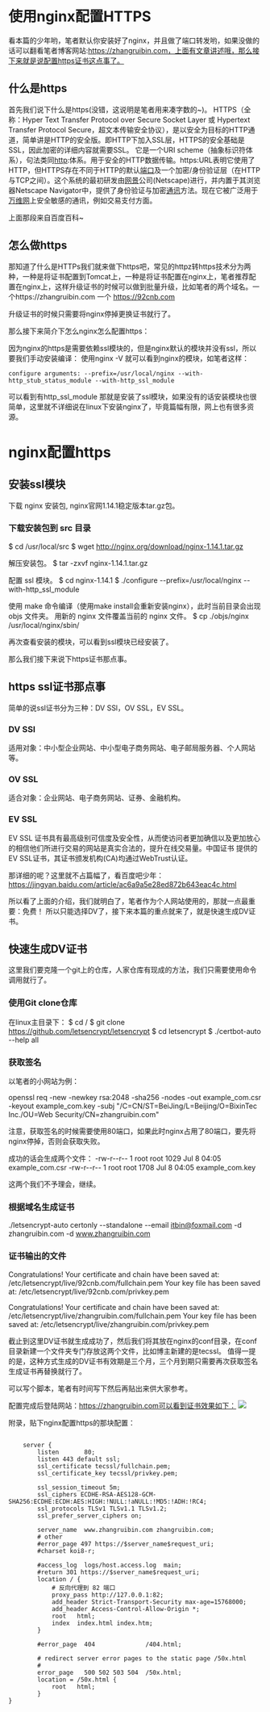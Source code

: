 # 使用nginx配置HTTPS


看本篇的少年哟，笔者默认你安装好了nginx，并且做了端口转发哟，如果没做的话可以翻看笔者博客网站:https://zhangruibin.com，上面有文章讲述哦，那么接下来就是说配置https证书这点事了。
## 什么是https
首先我们说下什么是https(没错，这说明是笔者用来凑字数的~)。
HTTPS（全称：Hyper Text Transfer Protocol over Secure Socket Layer 或 Hypertext Transfer Protocol Secure，超文本传输安全协议），是以安全为目标的HTTP通道，简单讲是HTTP的安全版。即HTTP下加入SSL层，HTTPS的安全基础是SSL，因此加密的详细内容就需要SSL。 它是一个URI scheme（抽象标识符体系），句法类同[http](https://baike.baidu.com/item/http):体系。用于安全的HTTP数据传输。https:URL表明它使用了HTTP，但HTTPS存在不同于HTTP的默认[端口](https://baike.baidu.com/item/%E7%AB%AF%E5%8F%A3/103505)及一个加密/身份验证层（在HTTP与TCP之间）。这个系统的最初研发由[网景](https://baike.baidu.com/item/%E7%BD%91%E6%99%AF)公司(Netscape)进行，并内置于其浏览器Netscape Navigator中，提供了身份验证与加密[通讯](https://baike.baidu.com/item/%E9%80%9A%E8%AE%AF/396194)方法。现在它被广泛用于[万维网](https://baike.baidu.com/item/%E4%B8%87%E7%BB%B4%E7%BD%91)上安全敏感的通讯，例如交易支付方面。

上面那段来自百度百科~

## 怎么做https

那知道了什么是HTTPs我们就来做下https吧，常见的httpz转https技术分为两种，一种是将证书配置到Tomcat上，一种是将证书配置在nginx上，笔者推荐配置在nginx上，这样升级证书的时候可以做到批量升级，比如笔者的两个域名。一个https://zhangruibin.com  一个 https://92cnb.com

升级证书的时候只需要将nginx停掉更换证书就行了。

那么接下来简介下怎么nginx怎么配置https：


因为nginx的https是需要依赖ssl模块的，但是nginx默认的模块并没有ssl，所以要我们手动安装编译：
使用nginx -V 就可以看到nginx的模块，如笔者这样：

```
configure arguments: --prefix=/usr/local/nginx --with-http_stub_status_module --with-http_ssl_module
```

可以看到有http_ssl_module 那就是安装了ssl模块，如果没有的话安装模块也很简单，这里就不详细说在linux下安装nginx了，毕竟篇幅有限，网上也有很多资源。
# nginx配置https

## 安装ssl模块


下载 nginx 安装包, nginx官网1.14.1稳定版本tar.gz包。
### 下载安装包到 src 目录
$ cd /usr/local/src
$ wget http://nginx.org/download/nginx-1.14.1.tar.gz

解压安装包。
$ tar -zxvf nginx-1.14.1.tar.gz

配置 ssl 模块。
$ cd nginx-1.14.1
$ ./configure --prefix=/usr/local/nginx --with-http_ssl_module

使用 make 命令编译（使用make install会重新安装nginx），此时当前目录会出现 objs 文件夹。
用新的 nginx 文件覆盖当前的 nginx 文件。
$ cp ./objs/nginx /usr/local/nginx/sbin/

再次查看安装的模块，可以看到ssl模块已经安装了。


那么我们接下来说下https证书那点事。

## https ssl证书那点事

简单的说ssl证书分为三种：DV SSl，OV SSL，EV SSL。
### DV SSl
 适用对象：中小型企业网站、中小型电子商务网站、电子邮局服务器、个人网站等。

### OV SSL
适合对象：企业网站、电子商务网站、证券、金融机构。

### EV SSL
EV SSL 证书具有最高级别可信度及安全性，从而使访问者更加确信以及更加放心的相信他们所进行交易的网站是真实合法的，提升在线交易量。中国证书 提供的 EV SSL证书，其证书颁发机构(CA)均通过WebTrust认证。

那详细的呢？这里就不占篇幅了，看百度吧少年：
https://jingyan.baidu.com/article/ac6a9a5e28ed872b643eac4c.html


所以看了上面的介绍，我们就明白了，笔者作为个人网站使用的，那就一点最重要：免费！
所以只能选择DV了，接下来本篇的重点就来了，就是快速生成DV证书。


## 快速生成DV证书

这里我们要克隆一个git上的仓库，人家仓库有现成的方法，我们只需要使用命令调用就行了。

### 使用Git clone仓库
在linux主目录下：
$ cd /
$ git clone https://github.com/letsencrypt/letsencrypt
$ cd letsencrypt
$ ./certbot-auto --help all

### 获取签名
以笔者的小网站为例：

openssl req -new -newkey rsa:2048 -sha256 -nodes -out example_com.csr -keyout example_com.key -subj "/C=CN/ST=BeiJing/L=Beijing/O=BixinTec Inc./OU=Web Security/CN=zhangruibin.com"


注意，获取签名的时候需要使用80端口，如果此时nginx占用了80端口，要先将nginx停掉，否则会获取失败。

成功的话会生成两个文件：
-rw-r--r-- 1 root root 1029 Jul  8 04:05 example_com.csr
-rw-r--r-- 1 root root 1708 Jul  8 04:05 example_com.key

这两个我们不予理会，继续。

### 根据域名生成证书

./letsencrypt-auto certonly --standalone --email itbin@foxmail.com -d zhangruibin.com -d www.zhangruibin.com


### 证书输出的文件
 Congratulations! Your certificate and chain have been saved at:
   /etc/letsencrypt/live/92cnb.com/fullchain.pem
   Your key file has been saved at:
   /etc/letsencrypt/live/92cnb.com/privkey.pem
   
  Congratulations! Your certificate and chain have been saved at:
   /etc/letsencrypt/live/zhangruibin.com/fullchain.pem
   Your key file has been saved at:
   /etc/letsencrypt/live/zhangruibin.com/privkey.pem

截止到这里DV证书就生成成功了，然后我们将其放在nginx的conf目录，在conf目录新建一个文件夹专门存放这两个文件，比如博主新建的是tecssl。
值得一提的是，这种方式生成的DV证书有效期是三个月，三个月到期只需要再次获取签名生成证书再替换就行了。

可以写个脚本，笔者有时间写下然后再贴出来供大家参考。

配置完成后登陆网站：https://zhangruibin.com可以看到证书效果如下：
![](https://www.zhangruibin.com/upload/2019/10/7hg0po5mkmj3tr90qg60jgtksa.png)

附录，贴下nginx配置https的那块配置：
```
 
    server {
        listen       80;
        listen 443 default ssl;
        ssl_certificate tecssl/fullchain.pem;
        ssl_certificate_key tecssl/privkey.pem;

        ssl_session_timeout 5m;
        ssl_ciphers ECDHE-RSA-AES128-GCM-SHA256:ECDHE:ECDH:AES:HIGH:!NULL:!aNULL:!MD5:!ADH:!RC4;
        ssl_protocols TLSv1 TLSv1.1 TLSv1.2;
        ssl_prefer_server_ciphers on;

        server_name  www.zhangruibin.com zhangruibin.com;
        # other
        #error_page 497 https://$server_name$request_uri;
        #charset koi8-r;

        #access_log  logs/host.access.log  main;
        #return 301 https://$server_name$request_uri;
        location / {
            # 反向代理到 82 端口
            proxy_pass http://127.0.0.1:82;
            add_header Strict-Transport-Security max-age=15768000;
            add_header Access-Control-Allow-Origin *;
            root   html;
            index  index.html index.htm;
        }

        #error_page  404              /404.html;

        # redirect server error pages to the static page /50x.html
        #
        error_page   500 502 503 504  /50x.html;
        location = /50x.html {
            root   html;
        }
}
```

